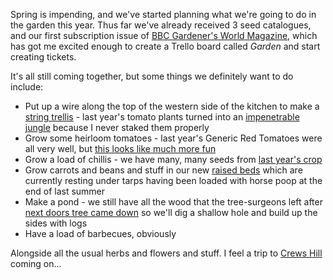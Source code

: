 Spring is impending, and we've started planning what we're going to do in the garden this year. Thus far we've already received 3 seed catalogues, and our first subscription issue of [BBC Gardener's World Magazine](http://www.gardenersworld.com/), which has got me excited enough to create a Trello board called _Garden_ and start creating tickets.

It's all still coming together, but some things we definitely want to do include:

* Put up a wire along the top of the western side of the kitchen to make a [string trellis](http://bonnieplants.com/2014/05/string-trellis-for-tomatoes-variations/) - last year's tomato plants turned into an [impenetrable jungle](http://twitter.com/pikesley/status/474622855460974593/photo/1) because I never staked them properly
* Grow some heirloom tomatoes - last year's Generic Red Tomatoes were all very well, but [this looks like much more fun](https://www.google.co.uk/search?q=heirloom+tomatoes&safe=off&source=lnms&tbm=isch&sa=X&ei=Ia-tVLj4LsTrUoKEgZAN&ved=0CAgQ_AUoAQ&biw=1280&bih=705)
* Grow a load of chillis - we have many, many seeds from [last year's crop](https://twitter.com/pikesley/status/463324048647536640/photo/1)
* Grow carrots and beans and stuff in our new [raised beds](http://twitpic.com/e6nd4e) which are currently resting under tarps having been loaded with horse poop at the end of last summer
* Make a pond - we still have all the wood that the tree-surgeons left after [next doors tree came down](https://twitter.com/pikesley/status/481929956902334465/photo/1) so we'll dig a shallow hole and build up the sides with logs
* Have a load of barbecues, obviously

Alongside all the usual herbs and flowers and stuff. I feel a trip to [Crews Hill](http://www.crewshill.com/) coming on...
